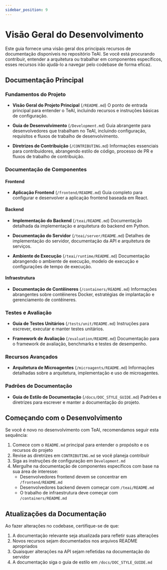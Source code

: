 ```yaml
---
sidebar_position: 9
---
```


# Visão Geral do Desenvolvimento

Este guia fornece uma visão geral dos principais recursos de documentação disponíveis no repositório TeAI. Se você está procurando contribuir, entender a arquitetura ou trabalhar em componentes específicos, esses recursos irão ajudá-lo a navegar pelo codebase de forma eficaz.

## Documentação Principal

### Fundamentos do Projeto
- **Visão Geral do Projeto Principal** (`/README.md`)
  O ponto de entrada principal para entender o TeAI, incluindo recursos e instruções básicas de configuração.

- **Guia de Desenvolvimento** (`/Development.md`)
  Guia abrangente para desenvolvedores que trabalham no TeAI, incluindo configuração, requisitos e fluxos de trabalho de desenvolvimento.

- **Diretrizes de Contribuição** (`/CONTRIBUTING.md`)
  Informações essenciais para contribuidores, abrangendo estilo de código, processo de PR e fluxos de trabalho de contribuição.

### Documentação de Componentes

#### Frontend
- **Aplicação Frontend** (`/frontend/README.md`)
  Guia completo para configurar e desenvolver a aplicação frontend baseada em React.

#### Backend
- **Implementação do Backend** (`/teai/README.md`)
  Documentação detalhada da implementação e arquitetura do backend em Python.

- **Documentação do Servidor** (`/teai/server/README.md`)
  Detalhes de implementação do servidor, documentação da API e arquitetura de serviços.

- **Ambiente de Execução** (`/teai/runtime/README.md`)
  Documentação abrangendo o ambiente de execução, modelo de execução e configurações de tempo de execução.

#### Infraestrutura
- **Documentação de Contêineres** (`/containers/README.md`)
  Informações abrangentes sobre contêineres Docker, estratégias de implantação e gerenciamento de contêineres.

### Testes e Avaliação
- **Guia de Testes Unitários** (`/tests/unit/README.md`)
  Instruções para escrever, executar e manter testes unitários.

- **Framework de Avaliação** (`/evaluation/README.md`)
  Documentação para o framework de avaliação, benchmarks e testes de desempenho.

### Recursos Avançados
- **Arquitetura de Microagentes** (`/microagents/README.md`)
  Informações detalhadas sobre a arquitetura, implementação e uso de microagentes.

### Padrões de Documentação
- **Guia de Estilo de Documentação** (`/docs/DOC_STYLE_GUIDE.md`)
  Padrões e diretrizes para escrever e manter a documentação do projeto.

## Começando com o Desenvolvimento

Se você é novo no desenvolvimento com TeAI, recomendamos seguir esta sequência:

1. Comece com o `README.md` principal para entender o propósito e os recursos do projeto
2. Revise as diretrizes em `CONTRIBUTING.md` se você planeja contribuir
3. Siga as instruções de configuração em `Development.md`
4. Mergulhe na documentação de componentes específicos com base na sua área de interesse:
   - Desenvolvedores frontend devem se concentrar em `/frontend/README.md`
   - Desenvolvedores backend devem começar com `/teai/README.md`
   - O trabalho de infraestrutura deve começar com `/containers/README.md`

## Atualizações da Documentação

Ao fazer alterações no codebase, certifique-se de que:
1. A documentação relevante seja atualizada para refletir suas alterações
2. Novos recursos sejam documentados nos arquivos README apropriados
3. Quaisquer alterações na API sejam refletidas na documentação do servidor
4. A documentação siga o guia de estilo em `/docs/DOC_STYLE_GUIDE.md`
